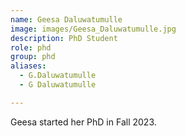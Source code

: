 ```yaml
---
name: Geesa Daluwatumulle
image: images/Geesa_Daluwatumulle.jpg
description: PhD Student
role: phd
group: phd
aliases:
  - G.Daluwatumulle
  - G Daluwatumulle

---
```


Geesa started her PhD in Fall 2023.
